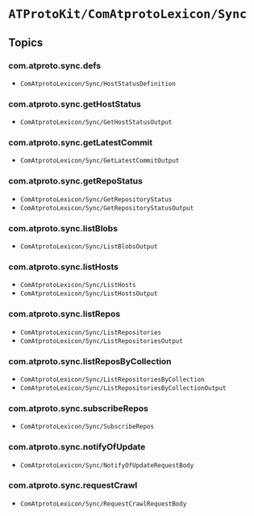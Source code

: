 # ``ATProtoKit/ComAtprotoLexicon/Sync``

## Topics

### com.atproto.sync.defs

- ``ComAtprotoLexicon/Sync/HostStatusDefinition``

### com.atproto.sync.getHostStatus

- ``ComAtprotoLexicon/Sync/GetHostStatusOutput``

### com.atproto.sync.getLatestCommit

- ``ComAtprotoLexicon/Sync/GetLatestCommitOutput``

### com.atproto.sync.getRepoStatus

- ``ComAtprotoLexicon/Sync/GetRepositoryStatus``
- ``ComAtprotoLexicon/Sync/GetRepositoryStatusOutput``

### com.atproto.sync.listBlobs

- ``ComAtprotoLexicon/Sync/ListBlobsOutput``

### com.atproto.sync.listHosts

- ``ComAtprotoLexicon/Sync/ListHosts``
- ``ComAtprotoLexicon/Sync/ListHostsOutput``

### com.atproto.sync.listRepos

- ``ComAtprotoLexicon/Sync/ListRepositories``
- ``ComAtprotoLexicon/Sync/ListRepositoriesOutput``

### com.atproto.sync.listReposByCollection

- ``ComAtprotoLexicon/Sync/ListRepositoriesByCollection``
- ``ComAtprotoLexicon/Sync/ListRepositoriesByCollectionOutput``

### com.atproto.sync.subscribeRepos

- ``ComAtprotoLexicon/Sync/SubscribeRepos``

### com.atproto.sync.notifyOfUpdate

- ``ComAtprotoLexicon/Sync/NotifyOfUpdateRequestBody``

### com.atproto.sync.requestCrawl

- ``ComAtprotoLexicon/Sync/RequestCrawlRequestBody``
